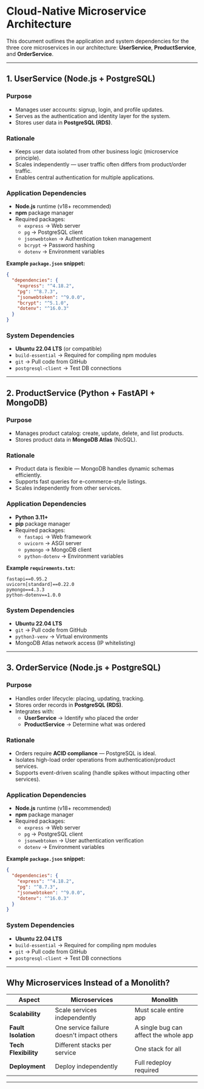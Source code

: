 # Cloud-Native Microservice Architecture

This document outlines the application and system dependencies for the three core microservices in our architecture: **UserService**, **ProductService**, and **OrderService**.

---

## 1. UserService (Node.js + PostgreSQL)

### Purpose
- Manages user accounts: signup, login, and profile updates.
- Serves as the authentication and identity layer for the system.
- Stores user data in **PostgreSQL (RDS)**.

### Rationale
- Keeps user data isolated from other business logic (microservice principle).
- Scales independently — user traffic often differs from product/order traffic.
- Enables central authentication for multiple applications.

### Application Dependencies
- **Node.js** runtime (v18+ recommended)
- **npm** package manager  
- Required packages:
  - `express` → Web server
  - `pg` → PostgreSQL client
  - `jsonwebtoken` → Authentication token management
  - `bcrypt` → Password hashing
  - `dotenv` → Environment variables

**Example `package.json` snippet:**
```json
{
  "dependencies": {
    "express": "^4.18.2",
    "pg": "^8.7.3",
    "jsonwebtoken": "^9.0.0",
    "bcrypt": "^5.1.0",
    "dotenv": "^16.0.3"
  }
}
```

### System Dependencies
- **Ubuntu 22.04 LTS** (or compatible)
- `build-essential` → Required for compiling npm modules
- `git` → Pull code from GitHub
- `postgresql-client` → Test DB connections

---

## 2. ProductService (Python + FastAPI + MongoDB)

### Purpose
- Manages product catalog: create, update, delete, and list products.
- Stores product data in **MongoDB Atlas** (NoSQL).

### Rationale
- Product data is flexible — MongoDB handles dynamic schemas efficiently.
- Supports fast queries for e-commerce-style listings.
- Scales independently from other services.

### Application Dependencies
- **Python 3.11+**
- **pip** package manager  
- Required packages:
  - `fastapi` → Web framework
  - `uvicorn` → ASGI server
  - `pymongo` → MongoDB client
  - `python-dotenv` → Environment variables

**Example `requirements.txt`:**
```
fastapi==0.95.2
uvicorn[standard]==0.22.0
pymongo==4.3.3
python-dotenv==1.0.0
```

### System Dependencies
- **Ubuntu 22.04 LTS**
- `git` → Pull code from GitHub
- `python3-venv` → Virtual environments
- MongoDB Atlas network access (IP whitelisting)

---

## 3. OrderService (Node.js + PostgreSQL)

### Purpose
- Handles order lifecycle: placing, updating, tracking.
- Stores order records in **PostgreSQL (RDS)**.
- Integrates with:
  - **UserService** → Identify who placed the order
  - **ProductService** → Determine what was ordered

### Rationale
- Orders require **ACID compliance** — PostgreSQL is ideal.
- Isolates high-load order operations from authentication/product services.
- Supports event-driven scaling (handle spikes without impacting other services).

### Application Dependencies
- **Node.js** runtime (v18+ recommended)
- **npm** package manager  
- Required packages:
  - `express` → Web server
  - `pg` → PostgreSQL client
  - `jsonwebtoken` → User authentication verification
  - `dotenv` → Environment variables

**Example `package.json` snippet:**
```json
{
  "dependencies": {
    "express": "^4.18.2",
    "pg": "^8.7.3",
    "jsonwebtoken": "^9.0.0",
    "dotenv": "^16.0.3"
  }
}
```

### System Dependencies
- **Ubuntu 22.04 LTS**
- `build-essential` → Required for compiling npm modules
- `git` → Pull code from GitHub
- `postgresql-client` → Test DB connections

---

## Why Microservices Instead of a Monolith?

| Aspect            | Microservices | Monolith |
|-------------------|--------------|----------|
| **Scalability**   | Scale services independently | Must scale entire app |
| **Fault Isolation** | One service failure doesn't impact others | A single bug can affect the whole app |
| **Tech Flexibility** | Different stacks per service | One stack for all |
| **Deployment**    | Deploy independently | Full redeploy required |

---
